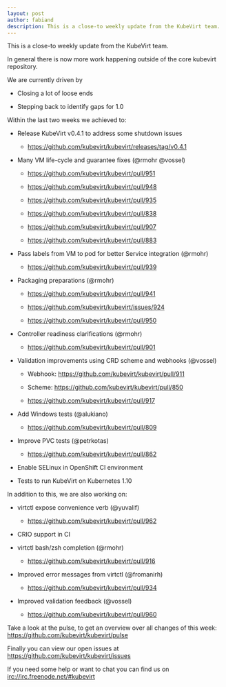 ```yaml
---
layout: post
author: fabiand
description: This is a close-to weekly update from the KubeVirt team.
---
```

This is a close-to weekly update from the KubeVirt team.

In general there is now more work happening outside of the core kubevirt
repository.

We are currently driven by

-   Closing a lot of loose ends

-   Stepping back to identify gaps for 1.0

Within the last two weeks we achieved to:

-   Release KubeVirt v0.4.1 to address some shutdown issues

    -   <https://github.com/kubevirt/kubevirt/releases/tag/v0.4.1>

-   Many VM life-cycle and guarantee fixes (@rmohr @vossel)

    -   <https://github.com/kubevirt/kubevirt/pull/951>

    -   <https://github.com/kubevirt/kubevirt/pull/948>

    -   <https://github.com/kubevirt/kubevirt/pull/935>

    -   <https://github.com/kubevirt/kubevirt/pull/838>

    -   <https://github.com/kubevirt/kubevirt/pull/907>

    -   <https://github.com/kubevirt/kubevirt/pull/883>

-   Pass labels from VM to pod for better Service integration (@rmohr)

    -   <https://github.com/kubevirt/kubevirt/pull/939>

-   Packaging preparations (@rmohr)

    -   <https://github.com/kubevirt/kubevirt/pull/941>

    -   <https://github.com/kubevirt/kubevirt/issues/924>

    -   <https://github.com/kubevirt/kubevirt/pull/950>

-   Controller readiness clarifications (@rmohr)

    -   <https://github.com/kubevirt/kubevirt/pull/901>

-   Validation improvements using CRD scheme and webhooks (@vossel)

    -   Webhook: <https://github.com/kubevirt/kubevirt/pull/911>

    -   Scheme: <https://github.com/kubevirt/kubevirt/pull/850>

    -   <https://github.com/kubevirt/kubevirt/pull/917>

-   Add Windows tests (@alukiano)

    -   <https://github.com/kubevirt/kubevirt/pull/809>

-   Improve PVC tests (@petrkotas)

    -   <https://github.com/kubevirt/kubevirt/pull/862>

-   Enable SELinux in OpenShift CI environment

-   Tests to run KubeVirt on Kubernetes 1.10

In addition to this, we are also working on:

-   virtctl expose convenience verb (@yuvalif)

    -   <https://github.com/kubevirt/kubevirt/pull/962>

-   CRIO support in CI

-   virtctl bash/zsh completion (@rmohr)

    -   <https://github.com/kubevirt/kubevirt/pull/916>

-   Improved error messages from virtctl (@fromanirh)

    -   <https://github.com/kubevirt/kubevirt/pull/934>

-   Improved validation feedback (@vossel)

    -   <https://github.com/kubevirt/kubevirt/pull/960>

Take a look at the pulse, to get an overview over all changes of this
week: <https://github.com/kubevirt/kubevirt/pulse>

Finally you can view our open issues at
<https://github.com/kubevirt/kubevirt/issues>



If you need some help or want to chat you can find us on
<irc://irc.freenode.net/#kubevirt>
